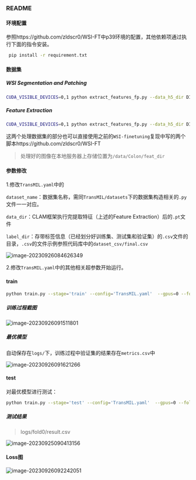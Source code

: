 ### README

#### 环境配置

参照https://github.com/zldscr0/WSI-FT中p39环境的配置，其他依赖项通过执行下面的指令安装。

```bash
 pip install -r requirement.txt
```

#### 数据集

##### WSI Segmentation and Patching
```bash
CUDA_VISIBLE_DEVICES=0,1 python extract_features_fp.py --data_h5_dir DIR_TO_COORDS --data_slide_dir DATA_DIRECTORY --csv_path CSV_FILE_NAME --feat_dir FEATURES_DIRECTORY --batch_size 512 --slide_ext .svs
```

##### Feature Extraction

```bash
CUDA_VISIBLE_DEVICES=0,1 python extract_features_fp.py --data_h5_dir DIR_TO_COORDS --data_slide_dir DATA_DIRECTORY --csv_path CSV_FILE_NAME --feat_dir FEATURES_DIRECTORY --batch_size 512 --slide_ext .svs
```

这两个处理数据集的部分也可以直接使用之前的`WSI-finetuning`复现中写的两个脚本https://github.com/zldscr0/WSI-FT

> 处理好的图像在本地服务器上存储位置为`/data/Colon/feat_dir`

#### 参数修改

1.修改`TransMIL.yaml`中的

`dataset_name`：数据集名称，需同`TransMIL/datasets`下的数据集构造相关的`.py`文件一一对应。

`data_dir`：CLAM框架执行完提取特征（上述的Feature Extraction）后的`.pt`文件

`label_dir`：存带标签信息（已经划分好训练集、测试集和验证集）的`.csv`文件的目录，`.csv`的文件示例参照代码库中的`dataset_csv/final.csv`

![image-20230926084626349](C:\Users\hanabi\AppData\Roaming\Typora\typora-user-images\image-20230926084626349.png)

2.修改`TransMIL.yaml`中的其他相关超参数开始运行。

#### train

```bash
python train.py --stage='train' --config='TransMIL.yaml'  --gpus=0 --fold=0
```

##### 训练过程截图

![image-20230926091511801](C:\Users\hanabi\AppData\Roaming\Typora\typora-user-images\image-20230926091511801.png)

##### 最优模型

自动保存在`logs/`下，训练过程中验证集的结果存在`metrics.csv`中

![image-20230926091621266](C:\Users\hanabi\AppData\Roaming\Typora\typora-user-images\image-20230926091621266.png)

#### test

对最优模型进行测试：

```bash
python train.py --stage='test' --config='TransMIL.yaml'  --gpus=0 --fold=0
```

##### 测试结果

> logs/fold0/result.csv

![image-20230925090413156](C:\Users\hanabi\AppData\Roaming\Typora\typora-user-images\image-20230925090413156.png)

#### Loss图

![image-20230926092242051](C:\Users\hanabi\AppData\Roaming\Typora\typora-user-images\image-20230926092242051.png)
